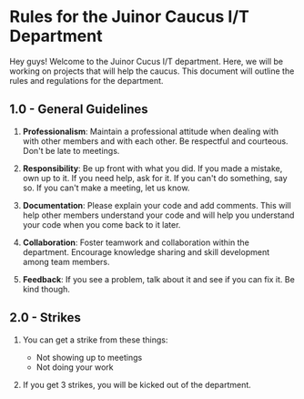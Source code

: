 # Rules for the Juinor Caucus I/T Department

Hey guys! Welcome to the Juinor Cucus I/T department. Here, we will be working on projects that will help the caucus. This document will outline the rules and regulations for the department.

## 1.0 - General Guidelines
1. **Professionalism**: Maintain a professional attitude when dealing with with other members and with each other. Be respectful and courteous. Don't be late to meetings.

2. **Responsibility**: Be up front with what you did. If you made a mistake, own up to it. If you need help, ask for it. If you can't do something, say so. If you can't make a meeting, let us know.

4. **Documentation**: Please explain your code and add comments. This will help other members understand your code and will help you understand your code when you come back to it later.

5. **Collaboration**: Foster teamwork and collaboration within the department. Encourage knowledge sharing and skill development among team members.

6. **Feedback**: If you see a problem, talk about it and see if you can fix it. Be kind though.



## 2.0 - Strikes
1. You can get a strike from these things:
    - Not showing up to meetings
    - Not doing your work

2. If you get 3 strikes, you will be kicked out of the department.

